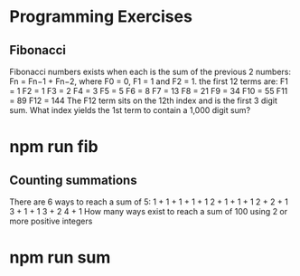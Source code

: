 # Programming Exercises

## Fibonacci
Fibonacci numbers exists when each is the sum of the previous 2 numbers:
Fn = Fn−1 + Fn−2, where F0 = 0, F1 = 1 and F2 = 1.
the first 12 terms are: 
F1 = 1
F2 = 1
F3 = 2
F4 = 3
F5 = 5
F6 = 8
F7 = 13
F8 = 21
F9 = 34
F10 = 55
F11 = 89
F12 = 144
The F12 term sits on the 12th index and is the first 3 digit sum.
What index yields the 1st term to contain a 1,000 digit sum?

# npm run fib


## Counting summations
There are 6 ways to reach a sum of 5:
1 + 1 + 1 + 1 + 1
2 + 1 + 1 + 1
2 + 2 + 1
3 + 1 + 1
3 + 2
4 + 1
How many ways exist to reach a sum of 100 using 2 or more positive integers

# npm run sum
